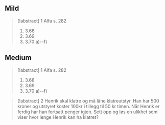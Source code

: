 

## Mild

> [!abstract] 1
> Alfa s. 282
> 1. 3.68
> 2. 3.69
> 3. 3.70 a)--f)
## Medium

> [!abstract] 1
> Alfa s. 282
> 1. 3.68
> 2. 3.69
> 3. 3.70 a)--f)


> [!abstract] 2
> Henrik skal klatre og må låne klatreutstyr. Han har 500 kroner og utstyret koster 100kr i tillegg til 50 kr timen. Når Henrik er ferdig har han fortsatt penger igjen. Sett opp og løs en ulikhet som viser hvor lenge Henrik kan ha klatret?
